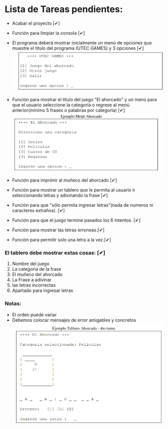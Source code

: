 # Lista de Tareas pendientes:

- Acabar el proyecto [✔]
- Función para limpiar la consola [✔]

- El programa deberá mostrar inicialmente un menú de opciones que muestre el título del programa (UTEC GAMES) y 3 opciones [✔]
![Screenshot](imagenes/Captura_1.PNG)

- Función para mostrar el título del juego "El ahorcado" y un menú para que el usuario seleccione la categoría o regrese al menú anterior(mínimo 5 frases o palabras por categoría) [✔]
![Screenshot](imagenes/Captura_2.PNG)

- Función para imprimir al muñeco del ahorcado [✔]

- Función para mostrar un tablero que le permita al usuario ir seleccionando letras y adivinando la frase [✔]

- Función para que "sólo permita ingresar letras"(nada de numeros ni caracteres extraños). [✔]
- Función para que el juego termine pasados los 6 intentos. [✔]
- Función para mostrar las letras erroneas.[✔]
- Función para permitir solo una letra a la vez.[✔]
### El tablero debe mostrar estas cosas: [✔]
1. Nombre del juego
2. La categoria de la frase
3. El muñeco del ahorcado
4. La Frase a adivinar
5. las letras incorrectas
6. Apartado para ingresar letras

### Notas:
* El orden puede variar
* Debemos colocar mensajes de error amigables y concretos
![Screenshot](imagenes/Captura_3.PNG)
